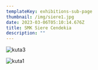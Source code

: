 ```yaml
---
templateKey: exhibitions-sub-page
thumbnail: /img/siere1.jpg
date: 2023-03-06T05:10:14.676Z
title: SMK Siere Cendekia
description: ""
---
```

![kuta3](/img/siere2.jpg)

![kuta1](/img/siere3.jpg)

